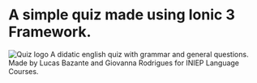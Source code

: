 # A simple quiz made using Ionic 3 Framework.
![Quiz logo](https://imgur.com/a/D3OqeDO)
A didatic english quiz with grammar and general questions. Made by Lucas Bazante and Giovanna Rodrigues for INIEP Language Courses.
